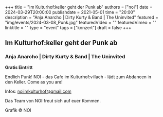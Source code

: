 +++
title = "Im Kulturhof:keller geht der Punk ab"
authors = ["noi"]
date = 2024-03-29T20:00:00
publishdate = 2021-05-01
time = "20:00"
description = "Anja Anarcho | Dirty Kurty & Band | The Uninvited"
featured = "img/events/2024-03-08_Punk.jpg"
featuredVideo = ""
featuredVimeo = ""
linktitle = ""
type = "event"
tags = ["konzert"]
draft = false
+++


## Im Kulturhof:keller geht der Punk ab
### Anja Anarcho | Dirty Kurty & Band | The Uninvited

**Gratis Eintritt**

Endlich Punk! NOI - das Cafe im Kulturhof:villach - lädt zum Abdancen in den Keller. Come as you are!

Infos: noiimkulturhof@gmail.com

Das Team von NOI freut sich auf euer Kommen.

Grafik © NOI

